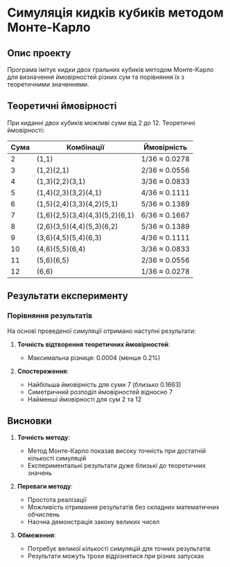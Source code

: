 # Симуляція кидків кубиків методом Монте-Карло

## Опис проекту 

Програма імітує кидки двох гральних кубиків методом Монте-Карло для визначення ймовірностей різних сум та порівняння їх з теоретичними значеннями.

## Теоретичні ймовірності

При киданні двох кубиків можливі суми від 2 до 12. Теоретичні ймовірності:

| Сума | Комбінації | Ймовірність |
|------|------------|-------------|
| 2    | (1,1)      | 1/36 ≈ 0.0278 |
| 3    | (1,2)(2,1) | 2/36 ≈ 0.0556 |
| 4    | (1,3)(2,2)(3,1) | 3/36 ≈ 0.0833 |
| 5    | (1,4)(2,3)(3,2)(4,1) | 4/36 ≈ 0.1111 |
| 6    | (1,5)(2,4)(3,3)(4,2)(5,1) | 5/36 ≈ 0.1389 |
| 7    | (1,6)(2,5)(3,4)(4,3)(5,2)(6,1) | 6/36 ≈ 0.1667 |
| 8    | (2,6)(3,5)(4,4)(5,3)(6,2) | 5/36 ≈ 0.1389 |
| 9    | (3,6)(4,5)(5,4)(6,3) | 4/36 ≈ 0.1111 |
| 10   | (4,6)(5,5)(6,4) | 3/36 ≈ 0.0833 |
| 11   | (5,6)(6,5) | 2/36 ≈ 0.0556 |
| 12   | (6,6) | 1/36 ≈ 0.0278 |

## Результати експерименту

### Порівняння результатів

На основі проведеної симуляції отримано наступні результати:

1. **Точність відтворення теоретичних ймовірностей**:
   * Максимальна різниця: 0.0004 (менше 0.2%)

2. **Спостереження**:
   * Найбільша ймовірність для суми 7 (близько 0.1663)
   * Симетричний розподіл ймовірностей відносно 7
   * Найменші ймовірності для сум 2 та 12

## Висновки

1. **Точність методу**:
   * Метод Монте-Карло показав високу точність при достатній кількості симуляцій
   * Експериментальні результати дуже близькі до теоретичних значень

2. **Переваги методу**:
   * Простота реалізації
   * Можливість отримання результатів без складних математичних обчислень
   * Наочна демонстрація закону великих чисел

3. **Обмеження**:
   * Потребує великої кількості симуляцій для точних результатів
   * Результати можуть трохи відрізнятися при різних запусках
